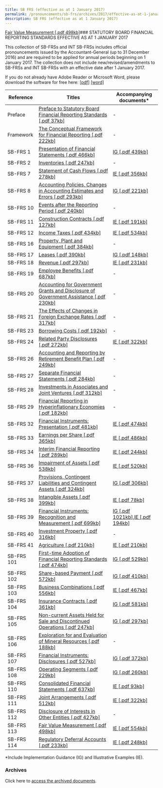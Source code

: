 ```yaml
---
title: SB FRS (effective as at 1 January 2017)
permalink: /pronouncements/sb-frs/archives/2017/effective-as-at-1-january-2017/
description: SB FRS (effective as at 1 January 2017)
---
```

[Fair Value Measurement [.pdf 498kb]](/files/Docs/Default%20Source/Sb%20Frs/Effective%20As%20At%201%20January%202017/sb-frs_113_(2017).pdf)### STATUTORY BOARD FINANCIAL REPORTING STANDARDS EFFECTIVE AS AT 1 JANUARY 2017

This collection of SB-FRSs and INT SB-FRSs includes official pronouncements issued by the Accountant-General (up to 31 December 2016) and are required to be applied for annual periods beginning on 1 January 2017. The collection does not include new/revised/amendments to SB-FRSs and INT SB-FRSs with an effective date after 1 January 2017.

If you do not already have Adobe Reader or Microsoft Word, please download the software for free here: [\[pdf\]](http://www.adobe.com/products/acrobat/readstep2.html) [\[word\]](http://www.microsoft.com/downloads/details.aspx?FamilyID=95e24c87-8732-48d5-8689-ab826e7b8fdf&DisplayLang=en)

| Reference | Titles | Accompanying documents\* |
| -------- | -------- | -------- |
| Preface | [Preface to Statutory Board Financial Reporting Standards [.pdf 37kb]](/files/Docs/Default%20Source/Sb%20Frs/Effective%20As%20At%201%20January%202017/sb-frs_preface.pdf) | - |
| Framework | [The Conceptual Framework for Financial Reporting [.pdf 222kb]](/files/Docs/Default%20Source/Sb%20Frs/Effective%20As%20At%201%20January%202017/sb-frs_framework.pdf) | - |
| SB-FRS 1 | [Presentation of Financial Statements [.pdf 466kb]](/files/Docs/Default%20Source/Sb%20Frs/Effective%20As%20At%201%20January%202017/sb-frs_1_(2017).pdf) | [IG [.pdf 439kb]](/files/Docs/Default%20Source/Sb%20Frs/Effective%20As%20At%201%20January%202017/sb-frs_1_ig_(2017).pdf) |
| SB-FRS 2 | [Inventories [.pdf 247kb]](/files/Docs/Default%20Source/Sb%20Frs/Effective%20As%20At%201%20January%202017/sb-frs_2_(2017).pdf) | - |
| SB-FRS 7 | [Statement of Cash Flows [.pdf 278kb]](/files/Docs/Default%20Source/Sb%20Frs/Effective%20As%20At%201%20January%202017/sb-frs_7_(2017).pdf) | [IE [.pdf 356kb]](/files/Docs/Default%20Source/Sb%20Frs/Effective%20As%20At%201%20January%202017/sb-frs_7_ie_(2017).pdf) |
| SB-FRS 8 | [Accounting Policies, Changes in Accounting Estimates and Errors [.pdf 293kb]](/files/Docs/Default%20Source/Sb%20Frs/Effective%20As%20At%201%20January%202017/sb-frs_8_(2017).pdf) | [IG [.pdf 221kb]](/files/Docs/Default%20Source/Sb%20Frs/Effective%20As%20At%201%20January%202017/sb-frs_8_ig_(2017).pdf) |
| SB-FRS 10 | [Events after the Reporting Period [.pdf 240kb]](/files/Docs/Default%20Source/Sb%20Frs/Effective%20As%20At%201%20January%202017/sb-frs_10_(2017).pdf) | - |
| SB-FRS 11 | [Construction Contracts [.pdf 127kb]](/files/Docs/Default%20Source/Sb%20Frs/Effective%20As%20At%201%20January%202017/sb-frs_11_(2017).pdf) | [IE [.pdf 191kb]](/files/Docs/Default%20Source/Sb%20Frs/Effective%20As%20At%201%20January%202017/sb-frs_11_ie_(2017).pdf) |
| SB-FRS 12 | [Income Taxes [.pdf 434kb]](/files/Docs/Default%20Source/Sb%20Frs/Effective%20As%20At%201%20January%202017/sb-frs_12_(2017).pdf) | [IE [.pdf 534kb]](/files/Docs/Default%20Source/Sb%20Frs/Effective%20As%20At%201%20January%202017/sb-frs_12_ie_(2017).pdf) |
| SB-FRS 16 | [Property, Plant and Equipment [.pdf 384kb]](/files/Docs/Default%20Source/Sb%20Frs/Effective%20As%20At%201%20January%202017/sb-frs_16_(2017).pdf) | - |
| SB-FRS 17 | [Leases [.pdf 390kb]](/files/Docs/Default%20Source/Sb%20Frs/Effective%20As%20At%201%20January%202017/sb-frs_17_(2017).pdf) | [IG [.pdf 148kb]](/files/Docs/Default%20Source/Sb%20Frs/Effective%20As%20At%201%20January%202017/sb-frs_17_ig_(2017).pdf) |
| SB-FRS 18 | [Revenue [.pdf 297kb]](/files/Docs/Default%20Source/Sb%20Frs/Effective%20As%20At%201%20January%202017/sb-frs_18_(2017).pdf) | [IE [.pdf 231kb]](/files/Docs/Default%20Source/Sb%20Frs/Effective%20As%20At%201%20January%202017/sb-frs_18_ie_(2017).pdf) |
| SB-FRS 19 | [Employee Benefits [.pdf 687kb]](/files/Docs/Default%20Source/Sb%20Frs/Effective%20As%20At%201%20January%202017/sb-frs_19_(2017).pdf) | - |
| SB-FRS 20 | [Accounting for Government Grants and Disclosure of Government Assistance [.pdf 230kb]](/files/Docs/Default%20Source/Sb%20Frs/Effective%20As%20At%201%20January%202017/sb-frs_20_(2017).pdf) | - |
| SB-FRS 21 | [The Effects of Changes in Foreign Exchange Rates [.pdf 317kb]](/files/Docs/Default%20Source/Sb%20Frs/Effective%20As%20At%201%20January%202017/sb-frs_21_(2017).pdf) | - |
| SB-FRS 23 | [Borrowing Costs [.pdf 192kb]](/files/Docs/Default%20Source/Sb%20Frs/Effective%20As%20At%201%20January%202017/sb-frs_23_(2017).pdf) | - |
| SB-FRS 24 | [Related Party Disclosures [.pdf 272kb]](/files/Docs/Default%20Source/Sb%20Frs/Effective%20As%20At%201%20January%202017/sb-frs_24_(2017).pdf) | [IE [.pdf 322kb]](/files/Docs/Default%20Source/Sb%20Frs/Effective%20As%20At%201%20January%202017/sb-frs_24_ie_(2017).pdf) |
| SB-FRS 26 | [Accounting and Reporting by Retirement Benefit Plan [.pdf 249kb]](/files/Docs/Default%20Source/Sb%20Frs/Effective%20As%20At%201%20January%202017/sb-frs_26_(2017).pdf) | - |
| SB-FRS 27 | [Separate Financial Statements [.pdf 284kb]](/files/Docs/Default%20Source/Sb%20Frs/Effective%20As%20At%201%20January%202017/sb-frs_27_(2017).pdf) | - |
| SB-FRS 28 | [Investments in Associates and Joint Ventures [.pdf 312kb]](/files/Docs/Default%20Source/Sb%20Frs/Effective%20As%20At%201%20January%202017/sb-frs_28_(2017).pdf) | - |
| SB-FRS 29 | [Financial Reporting in Hyperinflationary Economies [.pdf 182kb]](/files/Docs/Default%20Source/Sb%20Frs/Effective%20As%20At%201%20January%202017/sb-frs_29_(2017).pdf) | - |
| SB-FRS 32 | [Financial Instruments: Presentation [.pdf 481kb]](/files/Docs/Default%20Source/Sb%20Frs/Effective%20As%20At%201%20January%202017/sb-frs_32_(2017).pdf) | [IE [.pdf 474kb]](/files/Docs/Default%20Source/Sb%20Frs/Effective%20As%20At%201%20January%202017/sb-frs_32_ie_(2017).pdf) |
| SB-FRS 33 | [Earnings per Share [.pdf 365kb]](/files/Docs/Default%20Source/Sb%20Frs/Effective%20As%20At%201%20January%202017/sb-frs_33_(2017).pdf) | [IE [.pdf 486kb]](/files/Docs/Default%20Source/Sb%20Frs/Effective%20As%20At%201%20January%202017/sb-frs_33_ie_(2017).pdf) |
| SB-FRS 34 | [Interim Financial Reporting [.pdf 289kb]](/files/Docs/Default%20Source/Sb%20Frs/Effective%20As%20At%201%20January%202017/sb-frs_34_(2017).pdf) | [IE [.pdf 244kb]](/files/Docs/Default%20Source/Sb%20Frs/Effective%20As%20At%201%20January%202017/sb-frs_34_ie_(2017).pdf) |
| SB-FRS 36 | [Impairment of Assets [.pdf 538kb]](/files/Docs/Default%20Source/Sb%20Frs/Effective%20As%20At%201%20January%202017/sb-frs_36_(2017).pdf) | [IE [.pdf 520kb]](/files/Docs/Default%20Source/Sb%20Frs/Effective%20As%20At%201%20January%202017/sb-frs_36_ie_(2017).pdf) |
| SB-FRS 37 | [Provisions, Contingent Liabilities and Contingent Assets [.pdf 324kb]](/files/Docs/Default%20Source/Sb%20Frs/Effective%20As%20At%201%20January%202017/sb-frs_37_(2017).pdf) | [IG [.pdf 306kb]](/files/Docs/Default%20Source/Sb%20Frs/Effective%20As%20At%201%20January%202017/sb-frs_37_ig_(2017).pdf) |
| SB-FRS 38 | [Intangible Assets [.pdf 399kb]](/files/Docs/Default%20Source/Sb%20Frs/Effective%20As%20At%201%20January%202017/sb-frs_38_(2017).pdf) | [IE [.pdf 78kb]](/files/Docs/Default%20Source/Sb%20Frs/Effective%20As%20At%201%20January%202017/sb-frs_38_ie_(2017).pdf) |
| SB-FRS 39 | [Financial Instruments: Recognition and Measurement [.pdf 699kb]](/files/Docs/Default%20Source/Sb%20Frs/Effective%20As%20At%201%20January%202017/sb-frs_39_(2017).pdf) | [IG [.pdf 1021kb]](/files/Docs/Default%20Source/Sb%20Frs/Effective%20As%20At%201%20January%202017/sb-frs_39_ig_(2017).pdf),[IE [.pdf 194kb]](/files/Docs/Default%20Source/Sb%20Frs/Effective%20As%20At%201%20January%202017/sb-frs_39_ie_(2017).pdf) |
| SB-FRS 40 | [Investment Property [.pdf 316kb]](/files/Docs/Default%20Source/Sb%20Frs/Effective%20As%20At%201%20January%202017/sb-frs_40_(2017).pdf) | - |
| SB-FRS 41 |  [Agriculture [.pdf 210kb]](/files/Docs/Default%20Source/Sb%20Frs/Effective%20As%20At%201%20January%202017/sb-frs_41_(2017).pdf) | [IE [.pdf 210kb]](/files/Docs/Default%20Source/Sb%20Frs/Effective%20As%20At%201%20January%202017/sb-frs_41_ie_(2017).pdf) |
| SB-FRS 101 | [First-time Adoption of Financial Reporting Standards [.pdf 474kb]](/files/Docs/Default%20Source/Sb%20Frs/Effective%20As%20At%201%20January%202017/sb-frs_101_(2017).pdf) | [IG [.pdf 529kb]](/files/Docs/Default%20Source/Sb%20Frs/Effective%20As%20At%201%20January%202017/sb-frs_101_ig_(2017).pdf) |
| SB-FRS 102 | [Share-based Payment [.pdf 572kb]](/files/Docs/Default%20Source/Sb%20Frs/Effective%20As%20At%201%20January%202017/sb-frs_102_(2017).pdf) | [IG [.pdf 410kb]](/files/Docs/Default%20Source/Sb%20Frs/Effective%20As%20At%201%20January%202017/sb-frs_102_ig_(2017).pdf) |
| SB-FRS 103 | [Business Combinations [.pdf 556kb]](/files/Docs/Default%20Source/Sb%20Frs/Effective%20As%20At%201%20January%202017/sb-frs_103_(2017).pdf) | [IE [.pdf 467kb]](/files/Docs/Default%20Source/Sb%20Frs/Effective%20As%20At%201%20January%202017/sb-frs_103_ie_(2017).pdf) |
| SB-FRS 104 | [Insurance Contracts [.pdf 361kb]](/files/Docs/Default%20Source/Sb%20Frs/Effective%20As%20At%201%20January%202017/sb-frs_104_(2017).pdf) | [IG [.pdf 581kb]](/files/Docs/Default%20Source/Sb%20Frs/Effective%20As%20At%201%20January%202017/sb-frs_104_ig_(2017).pdf) |
| SB-FRS 105 | [Non-current Assets Held for Sale and Discontinued Operations [.pdf 247kb]](/files/Docs/Default%20Source/Sb%20Frs/Effective%20As%20At%201%20January%202017/sb-frs_105_(2017).pdf) | [IG [.pdf 297kb]](/files/Docs/Default%20Source/Sb%20Frs/Effective%20As%20At%201%20January%202017/sb-frs_105_ig_(2017).pdf) |
| SB-FRS 106 | [Exploration for and Evaluation of Mineral Resources [.pdf 188kb]](/files/Docs/Default%20Source/Sb%20Frs/Effective%20As%20At%201%20January%202017/sb-frs_106_(2017).pdf) | - |
| SB-FRS 107 | [Financial Instruments: Disclosures [.pdf 527kb]](/files/Docs/Default%20Source/Sb%20Frs/Effective%20As%20At%201%20January%202017/sb-frs_107_(2017).pdf) | [IG [.pdf 372kb]](/files/Docs/Default%20Source/Sb%20Frs/Effective%20As%20At%201%20January%202017/sb-frs_107_ig_(2017).pdf) |
| SB-FRS 108 | [Operating Segments [.pdf 229kb]](/files/Docs/Default%20Source/Sb%20Frs/Effective%20As%20At%201%20January%202017/sb-frs_108_(2017).pdf) | [IG [.pdf 260kb]](/files/Docs/Default%20Source/Sb%20Frs/Effective%20As%20At%201%20January%202017/sb-frs_108_ig_(2017).pdf) |
| SB-FRS 110 | [Consolidated Financial Statements [.pdf 637kb]](/files/Docs/Default%20Source/Sb%20Frs/Effective%20As%20At%201%20January%202017/sb-frs_110_(2017).pdf) | [IE [.pdf 93kb]](/files/Docs/Default%20Source/Sb%20Frs/Effective%20As%20At%201%20January%202017/sb-frs_110_ie_(2017).pdf) |
| SB-FRS 111 | [Joint Arrangements [.pdf 512kb]](/files/Docs/Default%20Source/Sb%20Frs/Effective%20As%20At%201%20January%202017/sb-frs_111_(2017).pdf) | [IE [.pdf 322kb]](/files/Docs/Default%20Source/Sb%20Frs/Effective%20As%20At%201%20January%202017/sb-frs_111_ie_(2017).pdf) |
| SB-FRS 112 | [Disclosure of Interests in Other Entities [.pdf 427kb]](/files/Docs/Default%20Source/Sb%20Frs/Effective%20As%20At%201%20January%202017/sb-frs_112_(2017).pdf) | - |
| SB-FRS 113 | [Fair Value Measurement [.pdf 498kb]](/files/Docs/Default%20Source/Sb%20Frs/Effective%20As%20At%201%20January%202017/sb-frs_113_(2017).pdf) | [IE [.pdf 554kb]](/files/Docs/Default%20Source/Sb%20Frs/Effective%20As%20At%201%20January%202017/sb-frs_113_ie_(2017).pdf) |
| SB-FRS 114 | [Regulatory Deferral Accounts [.pdf 233kb]](/files/Docs/Default%20Source/Sb%20Frs/Effective%20As%20At%201%20January%202017/sb-frs_114_(2017).pdf) | [IE [.pdf 248kb]](/files/Docs/Default%20Source/Sb%20Frs/Effective%20As%20At%201%20January%202017/sb-frs_114_ie_(2017).pdf) |

\*Include Implementation Guidance (IG) and Illustrative Examples (IE).

### Archives 

Click here to [access the archived documents](/pronouncements/sb-frs/archives/).